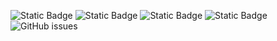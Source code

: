 ![Static Badge](https://img.shields.io/badge/blacklists-60-000000) ![Static Badge](https://img.shields.io/badge/blacklisted-3047004-cc0000) ![Static Badge](https://img.shields.io/badge/whitelisted-2242-00CC00) ![Static Badge](https://img.shields.io/badge/streaming_blacklist-28106-000000) ![GitHub issues](https://img.shields.io/github/issues/fabriziosalmi/blacklists)
